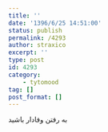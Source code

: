 ```yaml
---
title: ''
date: '1396/6/25 14:51:00'
status: publish
permalink: /4293
author: straxico
excerpt: ''
type: post
id: 4293
category:
    - tytomood
tag: []
post_format: []
---
```

به رفتن وفادار باشید